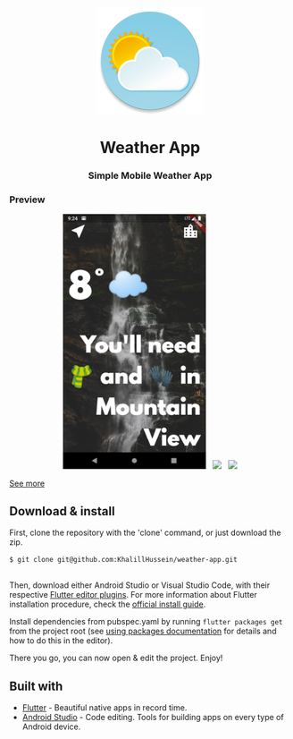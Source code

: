 <p align="center">
  <img src="https://raw.githubusercontent.com/KhalillHussein/weather-app/main/preview/icon.png" width="192">
</p>
<h1 align="center">Weather App</h1>
<h3 align="center">Simple Mobile Weather App</h3>


### Preview

<p align="center">
  <img src="https://raw.githubusercontent.com/KhalillHussein/weather-app/main/preview/main.png" width="256" hspace="4">
  <img src="https://raw.githubusercontent.com/KhalillHussein/weather-app/main/preview/result.png" width="256" hspace="4">
  <img src="https://raw.githubusercontent.com/KhalillHussein/weather-app/main/preview/overview.png" width="256" hspace="4">
</p>

[See more](https://github.com/KhalillHussein/weather-app/tree/main/preview/)


## Download & install

First, clone the repository with the 'clone' command, or just download the zip.

```
$ git clone git@github.com:KhalillHussein/weather-app.git


```

Then, download either Android Studio or Visual Studio Code, with their respective [Flutter editor plugins](https://flutter.io/get-started/editor/). For more information about Flutter installation procedure, check the [official install guide](https://flutter.io/get-started/install/).

Install dependencies from pubspec.yaml by running `flutter packages get` from the project root (see [using packages documentation](https://flutter.io/using-packages/#adding-a-package-dependency-to-an-app) for details and how to do this in the editor).

There you go, you can now open & edit the project. Enjoy!

## Built with

- [Flutter](https://flutter.dev/) - Beautiful native apps in record time.
- [Android Studio](https://developer.android.com/studio/index.html/) - Code editing. Tools for building apps on every type of Android device.

